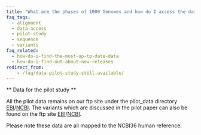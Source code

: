 ```yaml
---
title: "What are the phases of 1000 Genomes and how do I access the data from them?"
faq_tags:
  - alignment
  - data-access
  - pilot-study
  - sequence
  - variants
faq_related:
  - how-do-i-find-the-most-up-to-date-data
  - how-do-i-find-out-about-new-releases
redirect_from:
    - /faq/data-pilot-study-still-available/
---
```

                    
** Data for the pilot study **

All the pilot data remains on our ftp site under the pilot_data directory [EBI](ftp://ftp.1000genomes.ebi.ac.uk/vol1/ftp/pilot_data/)/[NCBI](ftp://ftp-trace.ncbi.nih.gov/1000genomes/ftp/pilot_data).  The variants which are discussed in the pilot paper can also be found on the ftp site [EBI](ftp://ftp.1000genomes.ebi.ac.uk/vol1/ftp/pilot_data/paper_data_sets/a_map_of_human_variation/)/[NCBI](ftp://ftp-trace.ncbi.nih.gov/1000genomes/ftp/pilot_data/paper_data_sets/a_map_of_human_variation/).

Please note these data are all mapped to the NCBI36 human reference.

